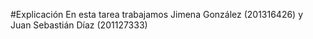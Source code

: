 #Explicación
En esta tarea trabajamos Jimena González (201316426)
y Juan Sebastián Díaz (201127333)

